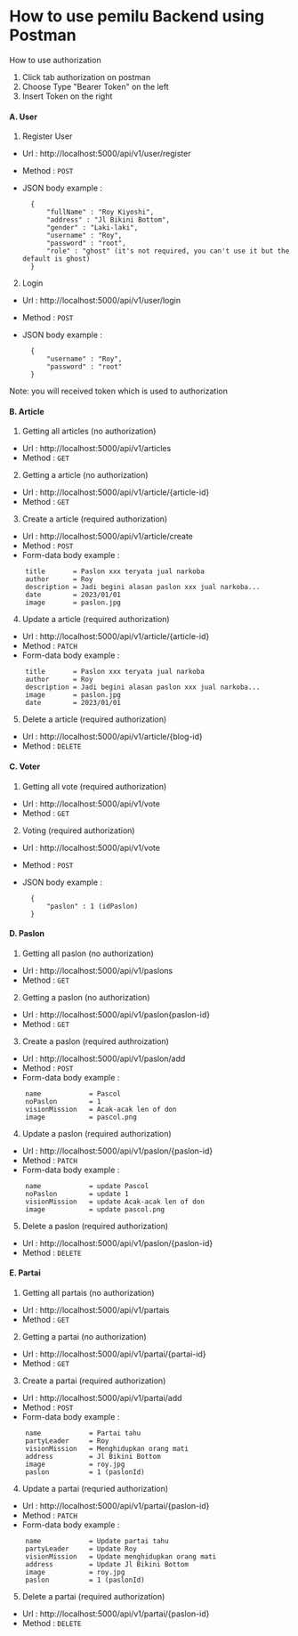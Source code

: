 # How to use pemilu Backend using Postman

How to use authorization
1. Click tab authorization on postman
2. Choose Type "Bearer Token" on the left
3. Insert Token on the right

#### A. User

1. Register User<br>
* Url       : http://localhost:5000/api/v1/user/register
* Method    : `POST`
* JSON body example :

        {
            "fullName" : "Roy Kiyoshi",
            "address" : "Jl Bikini Bottom",
            "gender" : "Laki-laki",
            "username" : "Roy",
            "password" : "root",
            "role" : "ghost" (it's not required, you can't use it but the default is ghost)
        }

2. Login<br>
* Url       : http://localhost:5000/api/v1/user/login
* Method    : `POST`
* JSON body example : 

        {
            "username" : "Roy",
            "password" : "root"
        }

Note: you will received token which is used to authorization<br>


#### B. Article

1. Getting all articles (no authorization)<br>
* Url       : http://localhost:5000/api/v1/articles
* Method    : `GET`

2. Getting a article (no authorization)<br>
* Url       : http://localhost:5000/api/v1/article/{article-id}
* Method    : `GET`

3. Create a article (required authorization)<br>
* Url       : http://localhost:5000/api/v1/article/create
* Method    : `POST`
* Form-data body example :
```
    title       = Paslon xxx teryata jual narkoba
    author      = Roy
    description = Jadi begini alasan paslon xxx jual narkoba...
    date        = 2023/01/01
    image       = paslon.jpg
```

4. Update a article (required authorization)<br>
* Url       : http://localhost:5000/api/v1/article/{article-id}
* Method    : `PATCH`
* Form-data body example :
```
    title       = Paslon xxx teryata jual narkoba
    author      = Roy
    description = Jadi begini alasan paslon xxx jual narkoba...
    image       = paslon.jpg
    date        = 2023/01/01
```

5. Delete a article (required authorization)<br>
* Url       : http://localhost:5000/api/v1/article/{blog-id}
* Method    : `DELETE`

#### C. Voter

1. Getting all vote (required authorization)<br>
* Url       : http://localhost:5000/api/v1/vote
* Method    : `GET`

2. Voting (required authorization)<br>
* Url       : http://localhost:5000/api/v1/vote
* Method    : `POST`
* JSON body example :
        
        {
            "paslon" : 1 (idPaslon)
        }

#### D. Paslon

1. Getting all paslon (no authorization)<br>
* Url       : http://localhost:5000/api/v1/paslons
* Method    : `GET`

2. Getting a paslon (no authorization)<br>
* Url       : http://localhost:5000/api/v1/paslon{paslon-id}
* Method    : `GET`

3. Create a paslon (required authroization)<br>
* Url       : http://localhost:5000/api/v1/paslon/add
* Method    : `POST`
* Form-data body example :
```
    name            = Pascol
    noPaslon        = 1
    visionMission   = Acak-acak len of don
    image           = pascol.png
```

4. Update a paslon (required authorization)<br>
* Url       : http://localhost:5000/api/v1/paslon/{paslon-id}
* Method    : `PATCH`
* Form-data body example :
```
    name            = update Pascol
    noPaslon        = update 1
    visionMission   = update Acak-acak len of don
    image           = update pascol.png
```
5. Delete a paslon (required authorization)<br>
* Url       : http://localhost:5000/api/v1/paslon/{paslon-id}
* Method    : `DELETE`

#### E. Partai

1. Getting all partais (no authorization)<br>
* Url       : http://localhost:5000/api/v1/partais
* Method    : `GET`

2. Getting a partai (no authorization)<br>
* Url       : http://localhost:5000/api/v1/partai/{partai-id}
* Method    : `GET`

3. Create a partai (required authorization)<br>
* Url       : http://localhost:5000/api/v1/partai/add
* Method    : `POST`
* Form-data body example :
```
    name            = Partai tahu
    partyLeader     = Roy
    visionMission   = Menghidupkan orang mati
    address         = Jl Bikini Bottom
    image           = roy.jpg
    paslon          = 1 (paslonId)
```

4. Update a partai (requried authorization)<br>
* Url       : http://localhost:5000/api/v1/partai/{paslon-id}
* Method    : `PATCH`
* Form-data body example :
```
    name            = Update partai tahu
    partyLeader     = Update Roy
    visionMission   = Update menghidupkan orang mati
    address         = Update Jl Bikini Bottom
    image           = roy.jpg
    paslon          = 1 (paslonId)
```

5. Delete a partai (required authorization)<br>
* Url       : http://localhost:5000/api/v1/partai/{paslon-id}
* Method    : `DELETE`